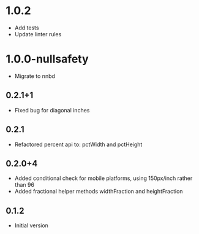 # 1.0.2
- Add tests
- Update linter rules


# 1.0.0-nullsafety
- Migrate to nnbd

## 0.2.1+1
- Fixed bug for diagonal inches

## 0.2.1

- Refactored percent api to: pctWidth and pctHeight

## 0.2.0+4

- Added conditional check for mobile platforms, using 150px/inch rather than 96
- Added fractional helper methods widthFraction and heightFraction

## 0.1.2

- Initial version

